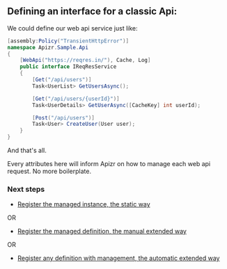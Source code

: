 ﻿## Defining an interface for a classic Api:

We could define our web api service just like:
```csharp
[assembly:Policy("TransientHttpError")]
namespace Apizr.Sample.Api
{
    [WebApi("https://reqres.in/"), Cache, Log]
    public interface IReqResService
    {
        [Get("/api/users")]
        Task<UserList> GetUsersAsync();

        [Get("/api/users/{userId}")]
        Task<UserDetails> GetUserAsync([CacheKey] int userId);

        [Post("/api/users")]
        Task<User> CreateUser(User user);
    }
}
```

And that's all.

Every attributes here will inform Apizr on how to manage each web api request. No more boilerplate.

### Next steps

- [Register the managed instance, the static way](classic_static_registering.md)

OR

- [Register the managed definition, the manual extended way](classic_extended_manual_registering.md)

OR

- [Register any definition with management, the automatic extended way](classic_extended_auto_registering.md)